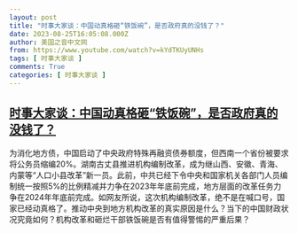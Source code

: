 ```yaml
---
layout: post
title: "时事大家谈：中国动真格砸“铁饭碗”，是否政府真的没钱了？"
date: 2023-08-25T16:05:08.000Z
author: 美国之音中文网
from: https://www.youtube.com/watch?v=kYdTKUyUNHs
tags: [ 时事大家谈 ]
comments: True
categories: [ 时事大家谈 ]
---
```

<!--1692979508000-->
[时事大家谈：中国动真格砸“铁饭碗”，是否政府真的没钱了？](https://www.youtube.com/watch?v=kYdTKUyUNHs)
------

<div>
为消化地方债，中国启动了中央政府特殊再融资债券额度，但西南一个省份被要求将公务员缩编20%。湖南古丈县推进机构编制改革，成为继山西、安徽、青海、内蒙等“人口小县改革”新一员。此前，中共已经下令中央和国家机关各部门人员编制统一按照5%的比例精减并力争在2023年年底前完成，地方层面的改革任务力争在2024年年底前完成。如网友所说，这次机构编制改革，绝不是在喊口号，国家已经动真格了。推动中央到地方机构改革的真实原因是什么？当下的中国财政状况究竟如何？机构改革和砸烂干部铁饭碗是否有值得警惕的严重后果？
</div>
